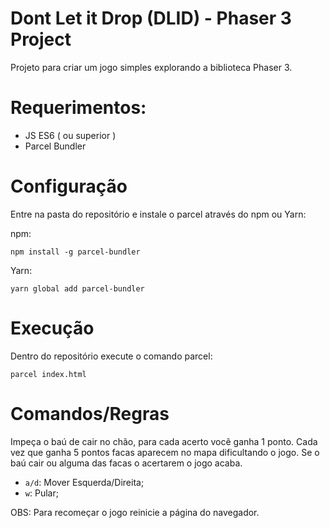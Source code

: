 # Dont Let it Drop (DLID) - Phaser 3 Project
Projeto para criar um jogo simples explorando a biblioteca Phaser 3.

# Requerimentos:
* JS ES6 ( ou superior )
* Parcel Bundler

# Configuração
Entre na pasta do repositório e instale o parcel através do npm ou Yarn:

npm:
```
npm install -g parcel-bundler
```
Yarn:
```
yarn global add parcel-bundler
```

# Execução
Dentro do repositório execute o comando parcel:
```
parcel index.html
```

# Comandos/Regras
Impeça o baú de cair no chão, para cada acerto você ganha 1 ponto. Cada vez que ganha 5 pontos facas aparecem no mapa dificultando o jogo. Se o baú cair ou alguma das facas o acertarem o jogo acaba.
* ``a/d``: Mover Esquerda/Direita;
* ``w``: Pular;

OBS: Para recomeçar o jogo reinicie a página do navegador.

